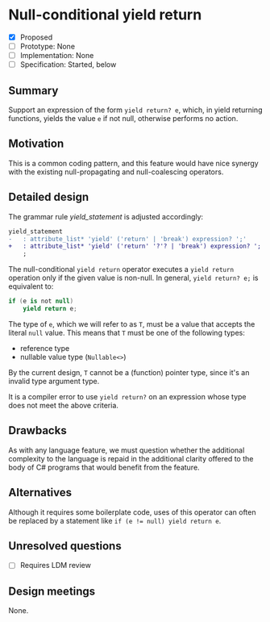 # Null-conditional yield return

* [x] Proposed
* [ ] Prototype: None
* [ ] Implementation: None
* [ ] Specification: Started, below

## Summary
[summary]: #summary

Support an expression of the form `yield return? e`, which, in yield returning functions, yields the value `e` if not null, otherwise performs no action.

## Motivation
[motivation]: #motivation

This is a common coding pattern, and this feature would have nice synergy with the existing null-propagating and null-coalescing operators.

## Detailed design
[design]: #detailed-design

The grammar rule *yield_statement* is adjusted accordingly:

```diff
yield_statement
-   : attribute_list* 'yield' ('return' | 'break') expression? ';'
+   : attribute_list* 'yield' ('return' '?'? | 'break') expression? ';'
    ;
```

The null-conditional `yield return` operator executes a `yield return` operation only if the given value is non-null. In general, `yield return? e;` is equivalent to:
```csharp
if (e is not null)
    yield return e;
```

The type of `e`, which we will refer to as `T`, must be a value that accepts the literal `null` value. This means that `T` must be one of the following types:
- reference type
- nullable value type (`Nullable<>`)

By the current design, `T` cannot be a (function) pointer type, since it's an invalid type argument type.

It is a compiler error to use `yield return?` on an expression whose type does not meet the above criteria.

## Drawbacks
[drawbacks]: #drawbacks

As with any language feature, we must question whether the additional complexity to the language is repaid in the additional clarity offered to the body of C# programs that would benefit from the feature.

## Alternatives
[alternatives]: #alternatives

Although it requires some boilerplate code, uses of this operator can often be replaced by a statement like `if (e != null) yield return e`.

## Unresolved questions
[unresolved]: #unresolved-questions

- [ ] Requires LDM review

## Design meetings

None.
